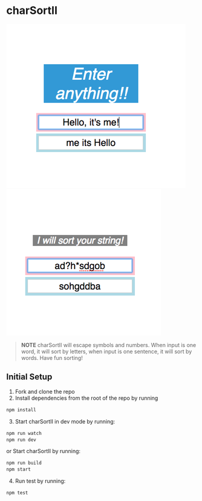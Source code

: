 # charSortII

![Alt text](./dist/sortAsentence.png 'Example charSortII Output')
![Alt text](./dist/sortAword.png 'Example charSortII Output')

> **NOTE** charSortII will escape symbols and numbers. When input is one word, it will sort by letters, when input is one sentence, it will sort by words. Have fun sorting!

## Initial Setup

1. Fork and clone the repo
2. Install dependencies from the root of the repo by running

```sh
npm install
```

3. Start charSortII in dev mode by running:

```sh
npm run watch
npm run dev
```

or Start charSortII by running:

```sh
npm run build
npm start
```

4. Run test by running:

```sh
npm test
```
